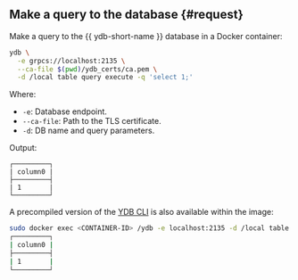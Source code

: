 ## Make a query to the database {#request}

Make a query to the {{ ydb-short-name }} database in a Docker container:

```bash
ydb \
  -e grpcs://localhost:2135 \
  --ca-file $(pwd)/ydb_certs/ca.pem \
  -d /local table query execute -q 'select 1;'
```

Where:

* `-e`: Database endpoint.
* `--ca-file`: Path to the TLS certificate.
* `-d`: DB name and query parameters.

Output:

```text
┌─────────┐
| column0 |
├─────────┤
| 1       |
└─────────┘
```

A precompiled version of the [YDB CLI](../../../reference/ydb-cli/index.md) is also available within the image:

```bash
sudo docker exec <CONTAINER-ID> /ydb -e localhost:2135 -d /local table query execute -q 'select 1;'
┌─────────┐
| column0 |
├─────────┤
| 1       |
└─────────┘
```

